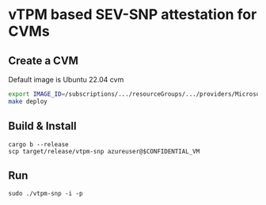 # vTPM based SEV-SNP attestation for CVMs

## Create a CVM

Default image is Ubuntu 22.04 cvm

```bash
export IMAGE_ID=/subscriptions/.../resourceGroups/.../providers/Microsoft.Compute/galleries/.../images/.../versions/1.0.0
make deploy
```

## Build & Install

```
cargo b --release
scp target/release/vtpm-snp azureuser@$CONFIDENTIAL_VM
```

## Run

```
sudo ./vtpm-snp -i -p
```
